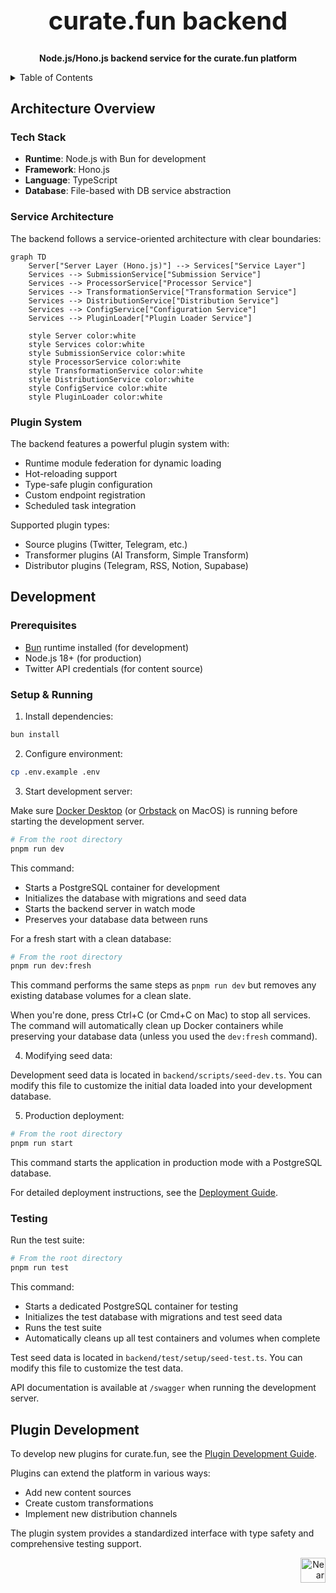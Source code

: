 <!-- markdownlint-disable MD014 -->
<!-- markdownlint-disable MD033 -->
<!-- markdownlint-disable MD041 -->
<!-- markdownlint-disable MD029 -->

<div align="center">

<h1 style="font-size: 2.5rem; font-weight: bold;">curate.fun backend</h1>

  <p>
    <strong>Node.js/Hono.js backend service for the curate.fun platform</strong>
  </p>

</div>

<details>
  <summary>Table of Contents</summary>

- [Architecture Overview](#architecture-overview)
  - [Tech Stack](#tech-stack)
  - [Service Architecture](#service-architecture)
  - [Plugin System](#plugin-system)
- [Development](#development)
  - [Prerequisites](#prerequisites)
  - [Setup & Running](#setup--running)
  - [Testing](#testing)
- [Plugin Development](#plugin-development)

</details>

## Architecture Overview

### Tech Stack

- **Runtime**: Node.js with Bun for development
- **Framework**: Hono.js
- **Language**: TypeScript
- **Database**: File-based with DB service abstraction

### Service Architecture

The backend follows a service-oriented architecture with clear boundaries:

```mermaid
graph TD
    Server["Server Layer (Hono.js)"] --> Services["Service Layer"]
    Services --> SubmissionService["Submission Service"]
    Services --> ProcessorService["Processor Service"]
    Services --> TransformationService["Transformation Service"]
    Services --> DistributionService["Distribution Service"]
    Services --> ConfigService["Configuration Service"]
    Services --> PluginLoader["Plugin Loader Service"]

    style Server color:white
    style Services color:white
    style SubmissionService color:white
    style ProcessorService color:white
    style TransformationService color:white
    style DistributionService color:white
    style ConfigService color:white
    style PluginLoader color:white
```

### Plugin System

The backend features a powerful plugin system with:

- Runtime module federation for dynamic loading
- Hot-reloading support
- Type-safe plugin configuration
- Custom endpoint registration
- Scheduled task integration

Supported plugin types:

- Source plugins (Twitter, Telegram, etc.)
- Transformer plugins (AI Transform, Simple Transform)
- Distributor plugins (Telegram, RSS, Notion, Supabase)

## Development

### Prerequisites

- [Bun](https://bun.sh) runtime installed (for development)
- Node.js 18+ (for production)
- Twitter API credentials (for content source)

### Setup & Running

1. Install dependencies:

```bash
bun install
```

2. Configure environment:

```bash
cp .env.example .env
```

3. Start development server:

Make sure [Docker Desktop](https://www.docker.com/products/docker-desktop/) (or [Orbstack](https://orbstack.dev/) on MacOS) is running before starting the development server.

```bash
# From the root directory
pnpm run dev
```

This command:

- Starts a PostgreSQL container for development
- Initializes the database with migrations and seed data
- Starts the backend server in watch mode
- Preserves your database data between runs

For a fresh start with a clean database:

```bash
# From the root directory
pnpm run dev:fresh
```

This command performs the same steps as `pnpm run dev` but removes any existing database volumes for a clean slate.

When you're done, press Ctrl+C (or Cmd+C on Mac) to stop all services. The command will automatically clean up Docker containers while preserving your database data (unless you used the `dev:fresh` command).

4. Modifying seed data:

Development seed data is located in `backend/scripts/seed-dev.ts`. You can modify this file to customize the initial data loaded into your development database.

5. Production deployment:

```bash
# From the root directory
pnpm run start
```

This command starts the application in production mode with a PostgreSQL database.

For detailed deployment instructions, see the [Deployment Guide](https://docs.curate.fun/docs/developers/deployment).

### Testing

Run the test suite:

```bash
# From the root directory
pnpm run test
```

This command:

- Starts a dedicated PostgreSQL container for testing
- Initializes the test database with migrations and test seed data
- Runs the test suite
- Automatically cleans up all test containers and volumes when complete

Test seed data is located in `backend/test/setup/seed-test.ts`. You can modify this file to customize the test data.

API documentation is available at `/swagger` when running the development server.

## Plugin Development

To develop new plugins for curate.fun, see the [Plugin Development Guide](https://docs.curate.fun/docs/plugins/build-plugin).

Plugins can extend the platform in various ways:

- Add new content sources
- Create custom transformations
- Implement new distribution channels

The plugin system provides a standardized interface with type safety and comprehensive testing support.

<div align="right">
<a href="https://nearbuilders.org" target="_blank">
<img
  src="https://builders.mypinata.cloud/ipfs/QmWt1Nm47rypXFEamgeuadkvZendaUvAkcgJ3vtYf1rBFj"
  alt="Near Builders"
  height="40"
/>
</a>
</div>
